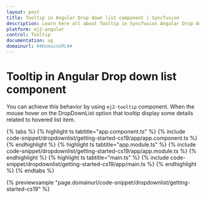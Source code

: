 ```yaml
---
layout: post
title: Tooltip in Angular Drop down list component | Syncfusion
description: Learn here all about Tooltip in Syncfusion Angular Drop down list component of Syncfusion Essential JS 2 and more.
platform: ej2-angular
control: Tooltip 
documentation: ug
domainurl: ##DomainURL##
---
```


# Tooltip in Angular Drop down list component

You can achieve this behavior by using `ej2-tooltip` component.
When the mouse hover on the DropDownList option that tooltip display
some details related to hovered list item.

{% tabs %}
{% highlight ts tabtitle="app.component.ts" %}
{% include code-snippet/dropdownlist/getting-started-cs19/app/app.component.ts %}
{% endhighlight %}
{% highlight ts tabtitle="app.module.ts" %}
{% include code-snippet/dropdownlist/getting-started-cs19/app/app.module.ts %}
{% endhighlight %}
{% highlight ts tabtitle="main.ts" %}
{% include code-snippet/dropdownlist/getting-started-cs19/app/main.ts %}
{% endhighlight %}
{% endtabs %}
  
{% previewsample "page.domainurl/code-snippet/dropdownlist/getting-started-cs19" %}